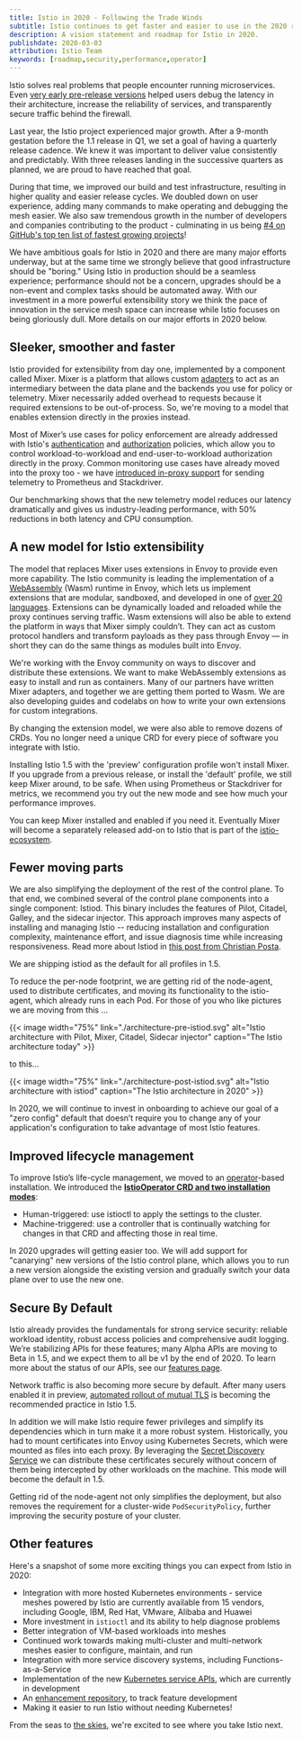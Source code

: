 ```yaml
---
title: Istio in 2020 - Following the Trade Winds
subtitle: Istio continues to get faster and easier to use in the 2020 roadmap
description: A vision statement and roadmap for Istio in 2020.
publishdate: 2020-03-03
attribution: Istio Team
keywords: [roadmap,security,performance,operator]
---
```


Istio solves real problems that people encounter running microservices. Even
[very early pre-release versions](https://kubernetespodcast.com/episode/016-descartes-labs/)
helped users debug the latency in their architecture, increase the reliability
of services, and transparently secure traffic behind the firewall.

Last year, the Istio project experienced major growth. After a 9-month gestation
before the 1.1 release in Q1, we set a goal of having a quarterly release
cadence. We knew it was important to deliver value consistently and predictably.
With three releases landing in the successive quarters as planned, we are proud
to have reached that goal.

During that time, we improved our build and test infrastructure, resulting in
higher quality and easier release cycles. We doubled down on user experience,
adding many commands to make operating and debugging the mesh easier. We also
saw tremendous growth in the number of developers and companies contributing to
the product - culminating in us being
[#4 on GitHub's top ten list of fastest growing projects](https://octoverse.github.com/#fastest-growing-oss-projects-by-contributors)!

We have ambitious goals for Istio in 2020 and there are many major efforts
underway, but at the same time we strongly believe that good infrastructure
should be "boring." Using Istio in production should be a seamless experience;
performance should not be a concern, upgrades should be a non-event and complex
tasks should be automated away. With our investment in a more powerful
extensibility story we think the pace of innovation in the service mesh space
can increase while Istio focuses on being gloriously dull.
More details on our major efforts in 2020 below.

## Sleeker, smoother and faster

Istio provided for extensibility from day one, implemented by a component called
Mixer. Mixer is a platform that allows custom
[adapters](/docs/reference/config/policy-and-telemetry/mixer-overview/#adapters)
to act as an intermediary between the data plane and the backends you use for
policy or telemetry. Mixer necessarily added overhead to requests because it
required extensions to be out-of-process. So, we're moving to a model that
enables extension directly in the proxies instead.

Most of Mixer’s use cases for policy enforcement are already addressed with
Istio's [authentication](/docs/concepts/security/#authentication-policies)
and [authorization](/docs/concepts/security/#authorization) policies, which
allow you to control workload-to-workload and end-user-to-workload authorization
directly in the proxy. Common monitoring use cases have already moved into the
proxy too - we have
[introduced in-proxy support](/docs/reference/config/telemetry/metrics//docs/ops/configuration/telemetry/in-proxy-service-telemetry/)
for sending telemetry to Prometheus and Stackdriver.

Our benchmarking shows that the new telemetry model reduces our latency
dramatically and gives us industry-leading performance, with 50% reductions in
both latency and CPU consumption.

## A new model for Istio extensibility

The model that replaces Mixer uses extensions in Envoy to provide even more
capability. The Istio community is leading the implementation of a
[WebAssembly](https://webassembly.org/) (Wasm) runtime in Envoy, which lets us
implement extensions that are modular, sandboxed, and developed in one of
[over 20 languages](https://github.com/appcypher/awesome-wasm-langs). Extensions
can be dynamically loaded and reloaded while the proxy continues serving
traffic. Wasm extensions will also be able to extend the platform in ways that
Mixer simply couldn’t.  They can act as custom protocol handlers and transform
payloads as they pass through Envoy —  in short they can do the same things as
modules built into Envoy.

We're working with the Envoy community on ways to discover and distribute these
extensions. We want to make WebAssembly extensions as easy to install and run as
containers. Many of our partners have written Mixer adapters, and together we
are getting them ported to Wasm. We are also developing guides and codelabs on
how to write your own extensions for custom integrations.

By changing the extension model, we were also able to remove dozens of CRDs.
You no longer need a unique CRD for every piece of software you integrate with
Istio.

Installing Istio 1.5 with the 'preview' configuration profile won't install
Mixer. If you upgrade from a previous release, or install the 'default' profile,
we still keep Mixer around, to be safe. When using Prometheus or Stackdriver for
metrics, we recommend you try out the new mode and see how much your performance
improves.

You can keep Mixer installed and enabled if you need it. Eventually Mixer will
become a separately released add-on to Istio that is part of the
[istio-ecosystem](https://github.com/istio-ecosystem/).

## Fewer moving parts

We are also simplifying the deployment of the rest of the control plane. To
that end, we combined several of the control plane components into a single
component: Istiod. This binary includes the features of Pilot, Citadel, Galley,
and the sidecar injector. This approach improves many aspects of installing and
managing Istio -- reducing installation and configuration complexity,
maintenance effort, and issue diagnosis time while increasing responsiveness.
Read more about Istiod in
[this post from Christian Posta](https://blog.christianposta.com/microservices/istio-as-an-example-of-when-not-to-do-microservices/).

We are shipping istiod as the default for all profiles in 1.5.

To reduce the per-node footprint, we are getting rid of the node-agent, used to
distribute certificates, and moving its functionality to the istio-agent, which
already runs in each Pod. For those of you who like pictures we are moving from
this ...

{{< image width="75%"
    link="./architecture-pre-istiod.svg"
    alt="Istio architecture with Pilot, Mixer, Citadel, Sidecar injector"
    caption="The Istio architecture today"
    >}}

to this...

{{< image width="75%"
    link="./architecture-post-istiod.svg"
    alt="Istio architecture with istiod"
    caption="The Istio architecture in 2020"
    >}}

In 2020, we will continue to invest in onboarding to achieve our goal of a
"zero config" default that doesn’t require you to change any of your
application's configuration to take advantage of most Istio features.

## Improved lifecycle management

To improve Istio’s life-cycle management, we moved to an
[operator](https://kubernetes.io/docs/concepts/extend-kubernetes/operator/)-based
installation. We introduced the
**[IstioOperator CRD and two installation modes](/docs/setup/install/istioctl/)**:

- Human-triggered: use istioctl to apply the settings to the cluster.
- Machine-triggered: use a controller that is continually watching for changes
in that CRD and affecting those in real time.

In 2020 upgrades will getting easier too.  We will add support for "canarying"
new versions of the Istio control plane, which allows you to run a new version
alongside the existing version and gradually switch your data plane over to use
the new one.

## Secure By Default

Istio already provides the fundamentals for strong service security: reliable
workload identity, robust access policies and comprehensive audit logging. We’re
stabilizing APIs for these features; many Alpha APIs are moving to Beta in 1.5,
and we expect them to all be v1 by the end of 2020. To learn more about the
status of our APIs, see our
[features page](/about/feature-stages/#istio-features).

Network traffic is also becoming more secure by default. After many users
enabled it in preview,
[automated rollout of mutual TLS](/docs/tasks/security/authentication/authn-policy/#auto-mutual-tls)
is becoming the recommended practice in Istio 1.5.

In addition we will make Istio require fewer privileges and simplify its
dependencies which in turn make it a more robust system. Historically, you had
to mount certificates into Envoy using Kubernetes Secrets, which were mounted as
files into each proxy.  By leveraging the
[Secret Discovery Service](https://www.envoyproxy.io/docs/envoy/latest/configuration/security/secret)
we can distribute these certificates securely without concern of them being
intercepted by other workloads on the machine. This mode will become the default
in 1.5.

Getting rid of the node-agent not only simplifies the deployment, but also
removes the requirement for a cluster-wide `PodSecurityPolicy`, further
improving the security posture of your cluster.

## Other features

Here's a snapshot of some more exciting things you can expect from Istio in
2020:

- Integration with more hosted Kubernetes environments - service meshes
powered by Istio are currently available from 15 vendors, including Google, IBM,
Red Hat, VMware, Alibaba and Huawei
- More investment in `istioctl` and its ability to help diagnose problems
- Better integration of VM-based workloads into meshes
- Continued work towards making multi-cluster and multi-network meshes easier to
configure, maintain, and run
- Integration with more service discovery systems, including
Functions-as-a-Service
- Implementation of the new
[Kubernetes service APIs](https://kubernetes-sigs.github.io/service-apis/),
which are currently in development
- An [enhancement repository](https://github.com/istio/enhancements/),
to track feature development
- Making it easier to run Istio without needing Kubernetes!

From the seas to [the skies](https://www.youtube.com/watch?v=YjZ4AZ7hRM0),
we're excited to see where you take Istio next.
